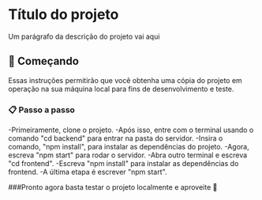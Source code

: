 # Título do projeto

Um parágrafo da descrição do projeto vai aqui

## 🚀 Começando

Essas instruções permitirão que você obtenha uma cópia do projeto em operação na sua máquina local para fins de desenvolvimento e teste.

### 📋 Passo a passo

-Primeiramente, clone o projeto.
-Após isso, entre com o terminal usando o comando "cd backend" para entrar na pasta do servidor.
-Insira o comando, "npm install", para instalar as dependências do projeto.
-Agora, escreva "npm start" para rodar o servidor.
-Abra outro terminal e escreva "cd frontend".
-Escreva "npm install" para instalar as dependências do frontend.
-A última etapa é escrever "npm start".

###Pronto agora basta testar o projeto localmente e aproveite 🙂
